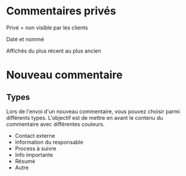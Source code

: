 # Commentaires privés

Privé = non visible par les clients

Daté et nommé

Affichés du plus récent au plus ancien

# Nouveau commentaire

## Types

Lors de l'envoi d'un nouveau commentaire, vous pouvez choisir parmi différents types.
L'objectif est de mettre en avant le contenu du commentaire avec différentes couleurs.

* Contact externe
* Information du responsable
* Process à suivre
* Info importante
* Résumé
* Autre
